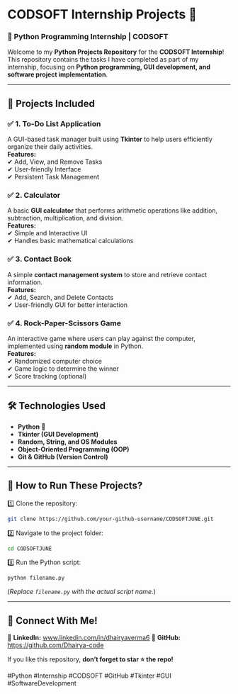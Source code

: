 # **CODSOFT Internship Projects** 🚀  

### **📌 Python Programming Internship | CODSOFT**  

Welcome to my **Python Projects Repository** for the **CODSOFT Internship**! This repository contains the tasks I have completed as part of my internship, focusing on **Python programming, GUI development, and software project implementation**.  

---

## **📂 Projects Included**  

### ✅ **1. To-Do List Application**  
A GUI-based task manager built using **Tkinter** to help users efficiently organize their daily activities.  
**Features:**  
✔ Add, View, and Remove Tasks  
✔ User-friendly Interface  
✔ Persistent Task Management  

### ✅ **2. Calculator**  
A basic **GUI calculator** that performs arithmetic operations like addition, subtraction, multiplication, and division.  
**Features:**  
✔ Simple and Interactive UI  
✔ Handles basic mathematical calculations 

### ✅ **3. Contact Book**  
A simple **contact management system** to store and retrieve contact information.  
**Features:**  
✔ Add, Search, and Delete Contacts  
✔ User-friendly GUI for better interaction  

### ✅ **4. Rock-Paper-Scissors Game**  
An interactive game where users can play against the computer, implemented using **random module** in Python.  
**Features:**  
✔ Randomized computer choice  
✔ Game logic to determine the winner  
✔ Score tracking (optional)  


---

## **🛠️ Technologies Used**  
- **Python** 🐍  
- **Tkinter (GUI Development)**  
- **Random, String, and OS Modules**  
- **Object-Oriented Programming (OOP)**  
- **Git & GitHub (Version Control)**  

---

## **📌 How to Run These Projects?**  
1️⃣ Clone the repository:  
```sh
git clone https://github.com/your-github-username/CODSOFTJUNE.git
```
2️⃣ Navigate to the project folder:  
```sh
cd CODSOFTJUNE
```
3️⃣ Run the Python script:  
```sh
python filename.py
```
(*Replace `filename.py` with the actual script name.*)  

---

## **📢 Connect With Me!**  
🚀 **LinkedIn:** www.linkedin.com/in/dhairyaverma6
🐙 **GitHub:** https://github.com/Dhairya-code

If you like this repository, **don’t forget to star ⭐ the repo!**  

#Python #Internship #CODSOFT #GitHub #Tkinter #GUI #SoftwareDevelopment  

